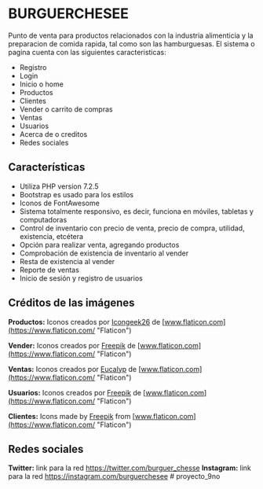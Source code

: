 # BURGUERCHESEE

Punto de venta para productos relacionados con la industria alimenticia y la preparacion de comida rapida, tal como son las hamburguesas. El sistema o pagina cuenta con las siguientes caracteristicas:
- Registro
- Login
- Inicio o home
- Productos
- Clientes 
- Vender o carrito de compras
- Ventas 
- Usuarios
- Acerca de o creditos
- Redes sociales

## Características

-   Utiliza PHP version 7.2.5
-   Bootstrap es usado para los estilos
-   Iconos de FontAwesome
-   Sistema totalmente responsivo, es decir, funciona en móviles, tabletas y computadoras
-   Control de inventario con precio de venta, precio de compra, utilidad, existencia, etcétera
-   Opción para realizar venta, agregando productos
-   Comprobación de existencia de inventario al vender
-   Resta de existencia al vender
-   Reporte de ventas
-   Inicio de sesión y registro de usuarios

## Créditos de las imágenes

**Productos:** Iconos creados por [Icongeek26](https://www.flaticon.com/authors/icongeek26  "Icongeek26") de [www.flaticon.com](https://www.flaticon.com/  "Flaticon")

**Vender:** Iconos creados por [Freepik](https://www.flaticon.com/authors/freepik  "Freepik") de [www.flaticon.com](https://www.flaticon.com/  "Flaticon")

**Ventas:** Iconos creados por [Eucalyp](https://www.flaticon.com/authors/eucalyp  "Eucalyp") de [www.flaticon.com](https://www.flaticon.com/  "Flaticon")

**Usuarios:** Iconos creados por [Freepik](https://www.flaticon.com/authors/freepik  "Freepik") de [www.flaticon.com](https://www.flaticon.com/  "Flaticon")

**Clientes:** Icons made by [Freepik](https://www.flaticon.com/authors/freepik "Freepik") from [www.flaticon.com](https://www.flaticon.com/ "Flaticon")

## Redes sociales

**Twitter:** link para la red https://twitter.com/burguer_chesse
**Instagram:** link para la red https://instagram.com/burguerchesee
#   p r o y e c t o _ 9 n o  
 